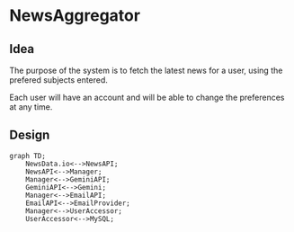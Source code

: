 # NewsAggregator
## Idea
The purpose of the system is to fetch the latest news for a user, using the prefered subjects entered.

Each user will have an account and will be able to change the preferences at any time.

## Design
```mermaid
graph TD;
    NewsData.io<-->NewsAPI;
    NewsAPI<-->Manager;
    Manager<-->GeminiAPI;
    GeminiAPI<-->Gemini;
    Manager<-->EmailAPI;
    EmailAPI<-->EmailProvider;
    Manager<-->UserAccessor;
    UserAccessor<-->MySQL;
```